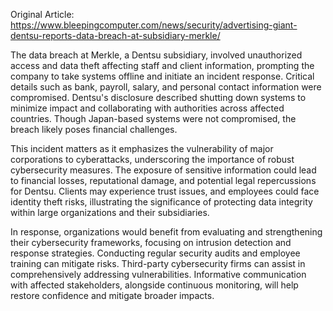 Original Article: https://www.bleepingcomputer.com/news/security/advertising-giant-dentsu-reports-data-breach-at-subsidiary-merkle/

The data breach at Merkle, a Dentsu subsidiary, involved unauthorized access and data theft affecting staff and client information, prompting the company to take systems offline and initiate an incident response. Critical details such as bank, payroll, salary, and personal contact information were compromised. Dentsu's disclosure described shutting down systems to minimize impact and collaborating with authorities across affected countries. Though Japan-based systems were not compromised, the breach likely poses financial challenges. 

This incident matters as it emphasizes the vulnerability of major corporations to cyberattacks, underscoring the importance of robust cybersecurity measures. The exposure of sensitive information could lead to financial losses, reputational damage, and potential legal repercussions for Dentsu. Clients may experience trust issues, and employees could face identity theft risks, illustrating the significance of protecting data integrity within large organizations and their subsidiaries. 

In response, organizations would benefit from evaluating and strengthening their cybersecurity frameworks, focusing on intrusion detection and response strategies. Conducting regular security audits and employee training can mitigate risks. Third-party cybersecurity firms can assist in comprehensively addressing vulnerabilities. Informative communication with affected stakeholders, alongside continuous monitoring, will help restore confidence and mitigate broader impacts.